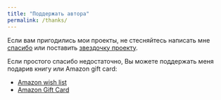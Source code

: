 ```yaml
---
title: "Поддержать автора"
permalink: /thanks/
---
```



Если вам пригодились мои проекты, не стесняйтесь написать мне [спасибо](https://saythanks.io/to/natenka) или поставить [звездочку проекту](https://github.com/natenka).

Если простого спасибо недостаточно, Вы можете поддержать меня подарив книгу или Amazon gift card:

* [Amazon wish list](https://www.amazon.com/hz/wishlist/ls/QCGBX64X40NQ?ref_=wl_share)
* [Amazon Gift Card](https://www.amazon.com/gp/product/B004LLIKVU/)

